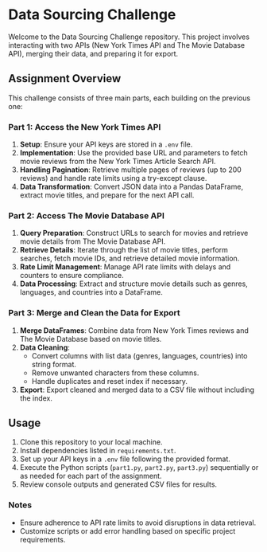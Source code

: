 # Data Sourcing Challenge

Welcome to the Data Sourcing Challenge repository. This project involves interacting with two APIs (New York Times API and The Movie Database API), merging their data, and preparing it for export.

## Assignment Overview

This challenge consists of three main parts, each building on the previous one:

### Part 1: Access the New York Times API

1. **Setup**: Ensure your API keys are stored in a `.env` file.
2. **Implementation**: Use the provided base URL and parameters to fetch movie reviews from the New York Times Article Search API.
3. **Handling Pagination**: Retrieve multiple pages of reviews (up to 200 reviews) and handle rate limits using a try-except clause.
4. **Data Transformation**: Convert JSON data into a Pandas DataFrame, extract movie titles, and prepare for the next API call.

### Part 2: Access The Movie Database API

1. **Query Preparation**: Construct URLs to search for movies and retrieve movie details from The Movie Database API.
2. **Retrieve Details**: Iterate through the list of movie titles, perform searches, fetch movie IDs, and retrieve detailed movie information.
3. **Rate Limit Management**: Manage API rate limits with delays and counters to ensure compliance.
4. **Data Processing**: Extract and structure movie details such as genres, languages, and countries into a DataFrame.

### Part 3: Merge and Clean the Data for Export

1. **Merge DataFrames**: Combine data from New York Times reviews and The Movie Database based on movie titles.
2. **Data Cleaning**:
   - Convert columns with list data (genres, languages, countries) into string format.
   - Remove unwanted characters from these columns.
   - Handle duplicates and reset index if necessary.
3. **Export**: Export cleaned and merged data to a CSV file without including the index.

## Usage

1. Clone this repository to your local machine.
2. Install dependencies listed in `requirements.txt`.
3. Set up your API keys in a `.env` file following the provided format.
4. Execute the Python scripts (`part1.py`, `part2.py`, `part3.py`) sequentially or as needed for each part of the assignment.
5. Review console outputs and generated CSV files for results.

### Notes

- Ensure adherence to API rate limits to avoid disruptions in data retrieval.
- Customize scripts or add error handling based on specific project requirements.
  



